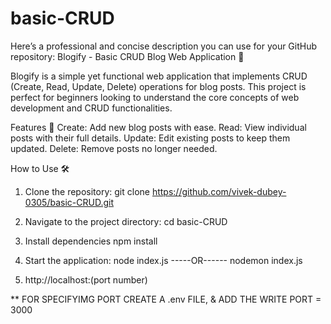 # basic-CRUD
 Here’s a professional and concise description you can use for your GitHub repository:  Blogify - Basic CRUD Blog Web Application 📝

 Blogify is a simple yet functional web application that implements CRUD (Create, Read, Update, Delete) operations for blog posts. This project is perfect for beginners looking to understand the core concepts of web development and CRUD functionalities.

Features 🚀
Create: Add new blog posts with ease.
Read: View individual posts with their full details.
Update: Edit existing posts to keep them updated.
Delete: Remove posts no longer needed.

How to Use 🛠️
1. Clone the repository:
   git clone https://github.com/vivek-dubey-0305/basic-CRUD.git

2. Navigate to the project directory:
   cd basic-CRUD

3. Install dependencies
   npm install

4. Start the application:
   node index.js
   -----OR------
   nodemon index.js

5. http://localhost:(port number)

** FOR SPECIFYIMG PORT CREATE A .env FILE, & ADD THE WRITE PORT = 3000






